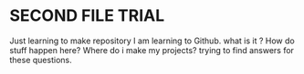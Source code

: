 # SECOND FILE TRIAL
 Just learning to make repository
I am learning to Github.
what is it ? How do stuff happen here?
Where do i make my projects?
trying to find answers for these questions.